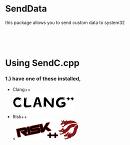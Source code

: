 # SendData
this package allows you to send custom data to system32


<br>
<br>
<br>
<h1>Using SendC.cpp</h1>
  
  <h3>1.) have one of these installed,</h3>
<ul>
	<li>Clang++</li>
	<img src="https://raw.githubusercontent.com/DaBread-os/breh/main/clang%2B%2B.png" alt="clang" width="200" hight="50">
	<li>Risk++</li>
	<<img src="https://raw.githubusercontent.com/DaBread-os/breh/main/risk%2B%2B.png" alt="risk" width="200" hight="50">
	
</ul>



